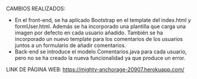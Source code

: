 CAMBIOS REALIZADOS:
- En el front-end, se ha aplicado Bootstrap en el template del index.html y formUser.html. Además se ha incorporado una plantilla que carga una imagen por defecto en cada usuario añadido. También se ha incorporado un nuevo template para los comentarios de los usuarios juntos a un formulario de añadir comentarios.
- Back-end se introduce el modelo Comentarios.java para cada usuario, pero no se ha creado la nueva funcionalidad ya que produce un error.

LINK DE PÁGINA WEB:
https://mighty-anchorage-20907.herokuapp.com/
